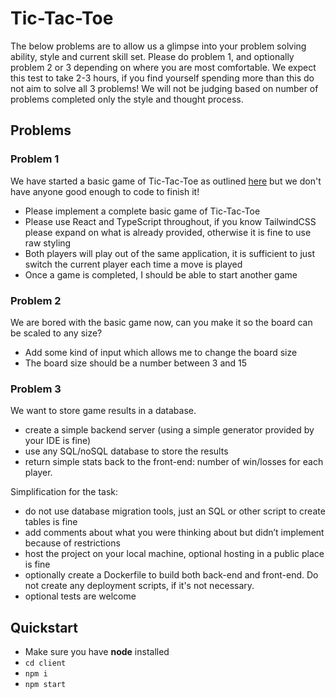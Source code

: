 
# Tic-Tac-Toe
The below problems are to allow us a glimpse into your problem solving ability, style and current skill set. Please do problem 1, and optionally problem 2 or 3 depending on where you are most comfortable. We expect this test to take 2-3 hours, if you find yourself spending more than this do not aim to solve all 3 problems! We will not be judging based on number of problems completed only the style and thought process.

## Problems
### Problem 1
We have started a basic game of Tic-Tac-Toe as outlined [here](https://en.wikipedia.org/wiki/Tic-tac-toe) but we don't have anyone good enough to code to finish it! 
- Please implement a complete basic game of Tic-Tac-Toe
- Please use React and TypeScript throughout, if you know TailwindCSS please expand on what is already provided, otherwise it is fine to use raw styling 
- Both players will play out of the same application, it is sufficient to just switch the current player each time a move is played
- Once a game is completed, I should be able to start another game 


### Problem 2
We are bored with the basic game now, can you make it so the board can be scaled to any size? 
- Add some kind of input which allows me to change the board size
- The board size should be a number between 3 and 15 

### Problem 3
We want to store game results in a database.
- create a simple backend server (using a simple generator provided by your IDE is fine)
- use any SQL/noSQL database to store the results
- return simple stats back to the front-end: number of win/losses for each player.

Simplification for the task:
- do not use database migration tools, just an SQL or other script to create tables is fine
- add comments about what you were thinking about but didn’t implement because of restrictions
- host the project on your local machine, optional hosting in a public place is fine
- optionally create a Dockerfile to build both back-end and front-end. Do not create any deployment scripts, if it's not necessary.
- optional tests are welcome


## Quickstart
- Make sure you have **node** installed
- `cd client`
- `npm i`
- `npm start`
